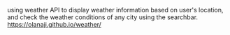 using weather API to display weather information based on user's location, and check the weather conditions of any city using the searchbar.
https://olanaji.github.io/weather/
